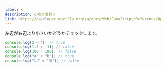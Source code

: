 ```yaml
---
label: <
description: 小なり演算子
link: https://developer.mozilla.org/ja/docs/Web/JavaScript/Reference/Operators/Less_than
---
```


左辺が右辺より小さいかどうかチェックします。

```typescript
console.log(2 < 4); // true
console.log(1.5 < -1); // false
console.log(100 < 100); // false
console.log("a" < "b"); // true
console.log("い" < "あ"); // false
```

